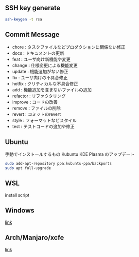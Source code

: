 ## SSH key generate

```bash
ssh-keygen -t rsa
```

## Commit Message

- chore : タスクファイルなどプロダクションに関係ない修正
- docs : ドキュメントの更新
- feat : ユーザ向け新機能や変更
- change : 仕様変更による機能変更
- update : 機能追加がない修正
- fix : ユーザ向けの不具合修正
- hotfix : クリティカルな不具合修正
- add : 機能追加を含まないファイルの追加
- refactor : リファクタリング
- improve : コードの改善
- remove : ファイルの削除
- revert : コミットのrevert
- style : フォーマットなどスタイル
- test : テストコードの追加や修正

## Ubuntu

手動でインストールするもの Kubuntu KDE Plasma のアップデート

```bash
sudo add-apt-repository ppa:kubuntu-ppa/backports
sudo apt full-upgrade
```

## WSL

install script

## Windows

[link](https://github.com/boltac-tp/dotfiles/blob/master/docs/install_win11.md)

## Arch/Manjaro/xcfe

[link](https://github.com/boltac-tp/dotfiles/blob/master/docs/install_arch_manjaro.md)
